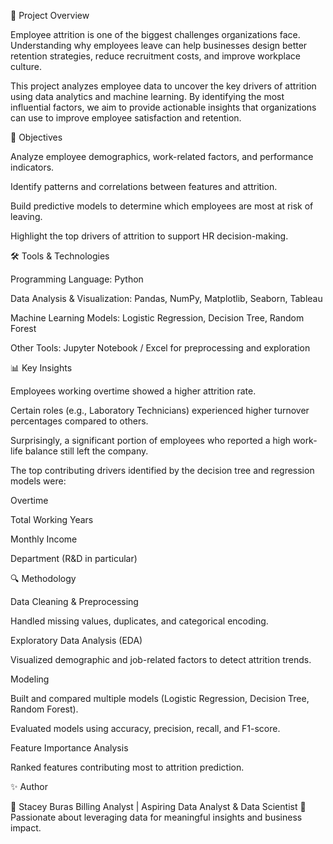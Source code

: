📌 Project Overview

Employee attrition is one of the biggest challenges organizations face. Understanding why employees leave can help businesses design better retention strategies, reduce recruitment costs, and improve workplace culture.

This project analyzes employee data to uncover the key drivers of attrition using data analytics and machine learning. By identifying the most influential factors, we aim to provide actionable insights that organizations can use to improve employee satisfaction and retention.

🎯 Objectives

Analyze employee demographics, work-related factors, and performance indicators.

Identify patterns and correlations between features and attrition.

Build predictive models to determine which employees are most at risk of leaving.

Highlight the top drivers of attrition to support HR decision-making.

🛠️ Tools & Technologies

Programming Language: Python

Data Analysis & Visualization: Pandas, NumPy, Matplotlib, Seaborn, Tableau

Machine Learning Models: Logistic Regression, Decision Tree, Random Forest

Other Tools: Jupyter Notebook / Excel for preprocessing and exploration

📊 Key Insights

Employees working overtime showed a higher attrition rate.

Certain roles (e.g., Laboratory Technicians) experienced higher turnover percentages compared to others.

Surprisingly, a significant portion of employees who reported a high work-life balance still left the company.

The top contributing drivers identified by the decision tree and regression models were:

Overtime

Total Working Years

Monthly Income

Department (R&D in particular)

🔍 Methodology

Data Cleaning & Preprocessing

Handled missing values, duplicates, and categorical encoding.

Exploratory Data Analysis (EDA)

Visualized demographic and job-related factors to detect attrition trends.

Modeling

Built and compared multiple models (Logistic Regression, Decision Tree, Random Forest).

Evaluated models using accuracy, precision, recall, and F1-score.

Feature Importance Analysis

Ranked features contributing most to attrition prediction.

✨ Author

👤 Stacey Buras
Billing Analyst | Aspiring Data Analyst & Data Scientist
📌 Passionate about leveraging data for meaningful insights and business impact.
